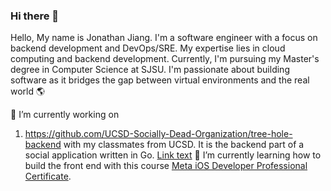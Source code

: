 ### Hi there 👋
Hello, My name is Jonathan Jiang. I'm a software engineer with a focus on backend development and DevOps/SRE. My expertise lies in cloud computing and backend development.
Currently, I'm pursuing my Master's degree in Computer Science at SJSU. I'm passionate about building software as it bridges the gap between virtual environments and the real world 🌎

🔭 I’m currently working on
 1. https://github.com/UCSD-Socially-Dead-Organization/tree-hole-backend with my classmates from UCSD. It is the backend part of a social application written in Go.
[Link text](https://website-name.com)
🌱 I’m currently learning how to build the front end with this course [Meta iOS Developer Professional Certificate](https://www.coursera.org/professional-certificates/meta-ios-developer).


<!--
**johnjiangtw0804/johnjiangtw0804** is a ✨ _special_ ✨ repository because its `README.md` (this file) appears on your GitHub profile.

Here are some ideas to get you started:
About Me 🤝

- 🌱 I’m currently learning ...
- 👯 I’m looking to collaborate on ...
- 🤔 I’m looking for help with ...
- 💬 Ask me about ...
- 📫 How to reach me: ...
- 😄 Pronouns: ...
- ⚡ Fun fact: ...
-->
